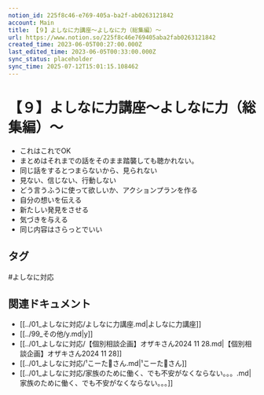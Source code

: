 ```yaml
---
notion_id: 225f8c46-e769-405a-ba2f-ab0263121842
account: Main
title: 【９】よしなに力講座〜よしなに力（総集編）〜
url: https://www.notion.so/225f8c46e769405aba2fab0263121842
created_time: 2023-06-05T00:27:00.000Z
last_edited_time: 2023-06-05T00:33:00.000Z
sync_status: placeholder
sync_time: 2025-07-12T15:01:15.108462
---
```

# 【９】よしなに力講座〜よしなに力（総集編）〜

- これはこれでOK
- まとめはそれまでの話をそのまま踏襲しても聴かれない。
- 同じ話をするとつまらないから、見られない
- 見ない、信じない、行動しない
- どう言うふうに使って欲しいか、アクションプランを作る
- 自分の想いを伝える
- 新たしい発見をさせる
- 気づきを与える
- 同じ内容はさらっとでいい

## タグ

#よしなに対応 

## 関連ドキュメント

- [[../01_よしなに対応/よしなに力講座.md|よしなに力講座]]
- [[../99_その他/y.md|y]]
- [[../01_よしなに対応/【個別相談企画】オザキさん2024 11 28.md|【個別相談企画】オザキさん2024 11 28]]
- [[../01_よしなに対応/¹こーた🐬さん.md|¹こーた🐬さん]]
- [[../01_よしなに対応/家族のために働く、でも不安がなくならない。。。.md|家族のために働く、でも不安がなくならない。。。]]
